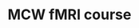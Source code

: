 ---
title: "MCW fMRI course"
project_id: 
date: 
conference_id: ""
presenters:
   - peter_bandettini
summary: "<p>MCW fMRI course, Milwaukee, WI</p>"
file: /assets/presentations/T160.ppt
filename: T160.ppt
layout: presentation
---